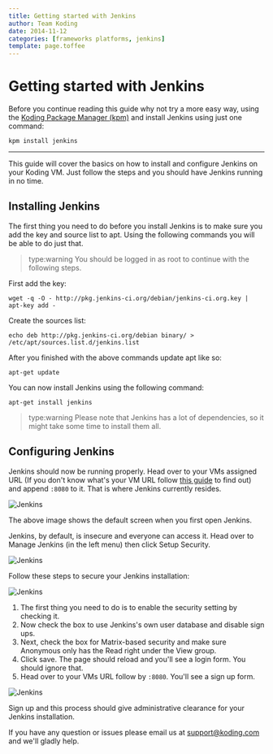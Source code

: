 ```yaml
---
title: Getting started with Jenkins
author: Team Koding
date: 2014-11-12
categories: [frameworks platforms, jenkins]
template: page.toffee
---
```


# Getting started with Jenkins

Before you continue reading this guide why not try a more easy way, using the [Koding Package Manager (kpm)](http://learn.koding.com/guides/getting-started-kpm/) and install Jenkins using just one command:

```
kpm install jenkins
```

***

This guide will cover the basics on how to install and configure Jenkins on your Koding VM. Just follow the steps and you should have Jenkins running in no time.

## Installing Jenkins

The first thing you need to do before you install Jenkins is to make sure you add the key and source list to apt. Using the following commands you will be able to do just that.

> type:warning
> You should be logged in as root to continue with the following steps.

First add the key:

```
wget -q -O - http://pkg.jenkins-ci.org/debian/jenkins-ci.org.key | apt-key add -
```

Create the sources list:

```
echo deb http://pkg.jenkins-ci.org/debian binary/ > /etc/apt/sources.list.d/jenkins.list
```

After you finished with the above commands update apt like so:

```
apt-get update
```

You can now install Jenkins using the following command:

```
apt-get install jenkins
```

> type:warning
> Please note that Jenkins has a lot of dependencies, so it might take some time to install them all.

## Configuring Jenkins

Jenkins should now be running properly. Head over to your VMs assigned URL (If you don't know what's your VM URL follow [this guide](/faq/vm-hostname) to find out) and append `:8080` to it. That is where Jenkins currently resides.

![Jenkins](jenkins1.png)

The above image shows the default screen when you first open Jenkins.

Jenkins, by default, is insecure and everyone can access it. Head over to Manage Jenkins (in the left menu) then click Setup Security.

![Jenkins](jenkins2.png)

Follow these steps to secure your Jenkins installation:

![Jenkins](jenkins3.png)

1. The first thing you need to do is to enable the security setting by checking it.
2. Now check the box to use Jenkins's own user database and disable sign ups.
3. Next, check the box for Matrix-based security and make sure Anonymous only has the Read right under the View group.
4. Click save. The page should reload and you'll see a login form. You should ignore that.
5. Head over to your VMs URL follow by `:8080`. You'll see a sign up form.

![Jenkins](jenkins4.png)

Sign up and this process should give administrative clearance for your Jenkins installation.

If you have any question or issues please email us at support@koding.com and we'll gladly help.
